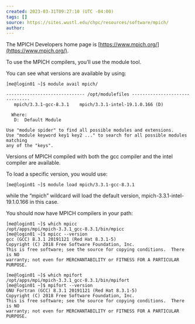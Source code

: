```yaml
---
created: 2023-03-31T09:27:10 (UTC -04:00)
tags: []
source: https://sites.wustl.edu/chpc/resources/software/mpich/
author:
---
```


The MPICH Developers home page is [https://www.mpich.org/](https://www.mpich.org/).

To use the MPICH compilers, you’ll use the module tool.

You can see what versions are available by using:

```
[me@login01 ~]$ module avail mpich/

------------------------------ /opt/modulefiles -------------------------------
   mpich/3.3.1-gcc-8.3.1    mpich/3.3.1-intel-19.1.0.166 (D)

  Where:
   D:  Default Module

Use "module spider" to find all possible modules and extensions.
Use "module keyword key1 key2 ..." to search for all possible modules matching
any of the "keys".
```

Versions of MPICH compiled with both the gcc compiler and the intel compiler are available.

To load a specific version, you would use:

```
[me@login01 ~]$ module load mpich/3.3.1-gcc-8.3.1
```

while the “mpich” wildcard will load the default version, mpich-3.3.1-intel-19.1.0.166 in this case.

You should now have MPICH compilers in your path:

```
[me@login01 ~]$ which mpicc
/opt/apps/mpi/mpich-3.3.1_gcc-8.3.1/bin/mpicc
[me@login01 ~]$ mpicc --version
gcc (GCC) 8.3.1 20191121 (Red Hat 8.3.1-5)
Copyright (C) 2018 Free Software Foundation, Inc.
This is free software; see the source for copying conditions.  There is NO
warranty; not even for MERCHANTABILITY or FITNESS FOR A PARTICULAR PURPOSE.

[me@login01 ~]$ which mpifort
/opt/apps/mpi/mpich-3.3.1_gcc-8.3.1/bin/mpifort
[me@login01 ~]$ mpifort --version
GNU Fortran (GCC) 8.3.1 20191121 (Red Hat 8.3.1-5)
Copyright (C) 2018 Free Software Foundation, Inc.
This is free software; see the source for copying conditions.  There is NO
warranty; not even for MERCHANTABILITY or FITNESS FOR A PARTICULAR PURPOSE.
```
